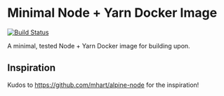 # Minimal Node + Yarn Docker Image
[![Build Status](https://travis-ci.org/zephinzer/docker-image-alpine-node.svg?branch=master)](https://travis-ci.org/zephinzer/docker-image-alpine-node)

A minimal, tested Node + Yarn Docker image for building upon.

## Inspiration
Kudos to https://github.com/mhart/alpine-node for the inspiration!